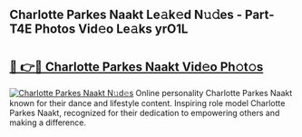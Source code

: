## Charlotte Parkes Naakt Le𝚊k𝚎d N𝚞𝚍es - Part-T4E Photos Vid𝚎o Le𝚊ks yrO1L

# <h2><a href="http://fb3obmv.evod.top/?m=Charlotte+Parkes+Naakt">🔗 👉🔴 Charlotte Parkes Naakt Vid𝚎o Ph𝚘t𝚘s</a></h2>

[![Charlotte Parkes Naakt N𝚞d𝚎s](https://i.imgur.com/8V9OHl7.gif)](http://fb3obmv.evod.top/?m=Charlotte+Parkes+Naakt)
Online personality Charlotte Parkes Naakt known for their dance and lifestyle content. Inspiring role model Charlotte Parkes Naakt, recognized for their dedication to empowering others and making a difference. 
